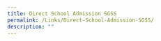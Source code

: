 ```yaml
---
title: Direct School Admission SGSS
permalink: /Links/Direct-School-Admission-SGSS/
description: ""
---
```

